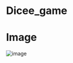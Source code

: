 # Dicee_game


# Image
![image](https://user-images.githubusercontent.com/107172416/227765598-7aa4539b-7ce3-438f-be20-0bd8172e574d.png)
